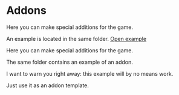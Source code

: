 # Addons

Here you can make special additions for the game. 

An example is located in the same folder. [Open example](https://gitlab.com/polskiychel/droidgame3d/-/blob/main/addons/example.txt)

Here you can make special additions for the game. 

The same folder contains an example of an addon. 

I want to warn you right away: this example will by no means work. 

Just use it as an addon template.
